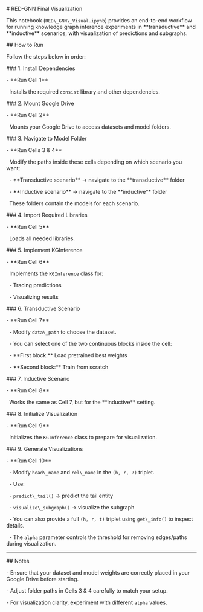 \# RED-GNN Final Visualization



This notebook (`RED\_GNN\_Visual.ipynb`) provides an end-to-end workflow for running knowledge graph inference experiments in \*\*transductive\*\* and \*\*inductive\*\* scenarios, with visualization of predictions and subgraphs.



\## How to Run



Follow the steps below in order:



\### 1. Install Dependencies

\- \*\*Run Cell 1\*\*

&nbsp; Installs the required `consist` library and other dependencies.



\### 2. Mount Google Drive

\- \*\*Run Cell 2\*\*

&nbsp; Mounts your Google Drive to access datasets and model folders.



\### 3. Navigate to Model Folder

\- \*\*Run Cells 3 \& 4\*\*

&nbsp; Modify the paths inside these cells depending on which scenario you want:

&nbsp; - \*\*Transductive scenario\*\* → navigate to the \*\*transductive\*\* folder

&nbsp; - \*\*Inductive scenario\*\* → navigate to the \*\*inductive\*\* folder

&nbsp; These folders contain the models for each scenario.



\### 4. Import Required Libraries

\- \*\*Run Cell 5\*\*

&nbsp; Loads all needed libraries.



\### 5. Implement KGInference

\- \*\*Run Cell 6\*\*

&nbsp; Implements the `KGInference` class for:

&nbsp; - Tracing predictions

&nbsp; - Visualizing results



\### 6. Transductive Scenario

\- \*\*Run Cell 7\*\*

&nbsp; - Modify `data\_path` to choose the dataset.

&nbsp; - You can select one of the two continuous blocks inside the cell:

&nbsp;   - \*\*First block:\*\* Load pretrained best weights

&nbsp;   - \*\*Second block:\*\* Train from scratch



\### 7. Inductive Scenario

\- \*\*Run Cell 8\*\*

&nbsp; Works the same as Cell 7, but for the \*\*inductive\*\* setting.



\### 8. Initialize Visualization

\- \*\*Run Cell 9\*\*

&nbsp; Initializes the `KGInference` class to prepare for visualization.



\### 9. Generate Visualizations

\- \*\*Run Cell 10\*\*

&nbsp; - Modify `head\_name` and `rel\_name` in the `(h, r, ?)` triplet.

&nbsp; - Use:

&nbsp;   - `predict\_tail()` → predict the tail entity

&nbsp;   - `visualize\_subgraph()` → visualize the subgraph

&nbsp; - You can also provide a full `(h, r, t)` triplet using `get\_info()` to inspect details.

&nbsp; - The `alpha` parameter controls the threshold for removing edges/paths during visualization.



---



\## Notes

\- Ensure that your dataset and model weights are correctly placed in your Google Drive before starting.

\- Adjust folder paths in Cells 3 \& 4 carefully to match your setup.

\- For visualization clarity, experiment with different `alpha` values.

